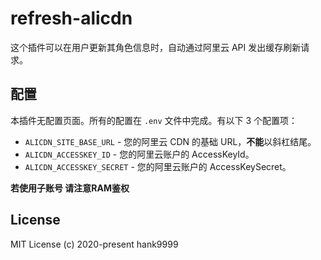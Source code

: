 # refresh-alicdn

这个插件可以在用户更新其角色信息时，自动通过阿里云 API 发出缓存刷新请求。

## 配置

本插件无配置页面。所有的配置在 `.env` 文件中完成。有以下 3 个配置项：

- `ALICDN_SITE_BASE_URL` - 您的阿里云 CDN 的基础 URL，**不能**以斜杠结尾。
- `ALICDN_ACCESSKEY_ID` - 您的阿里云账户的 AccessKeyId。
- `ALICDN_ACCESSKEY_SECRET` - 您的阿里云账户的 AccessKeySecret。

**若使用子账号 请注意RAM鉴权**

## License

MIT License (c) 2020-present hank9999
